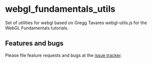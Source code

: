 # webgl_fundamentals_utils

Set of utilities for webgl based on Gregg Tavares webgl-utils.js for the WebGL Fundamentals tutorials.

## Features and bugs

Please file feature requests and bugs at the [issue tracker][tracker].

[tracker]: https://github.com/ALMaclaine/dart_webgl_fundamentals_utils/issues
